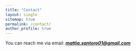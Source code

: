 ```yaml
---
title: "Contact"
layout: single
sitemap: true
permalink: /contact/
author_profile: true
---
```



<p>You can reach me via email: <strong><em><a href="mailto:blog.matsan.it@gmail.com">mattia.santoro01@gmail.com</a></em></strong></p>
